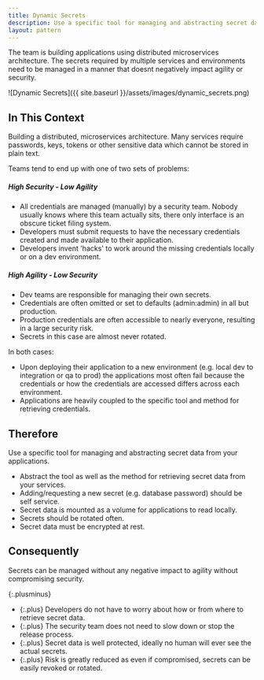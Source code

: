 ```yaml
---
title: Dynamic Secrets
description: Use a specific tool for managing and abstracting secret data from your applications.
layout: pattern
---
```



The team is building applications using distributed microservices architecture. The secrets required by multiple services and environments need to be managed in a manner that doesnt negatively impact agility or security.

![Dynamic Secrets]({{ site.baseurl }}/assets/images/dynamic_secrets.png)


## In This Context

Building a distributed, microservices architecture. Many services require passwords, keys, tokens or other sensitive data which cannot be stored in plain text.

Teams tend to end up with one of two sets of problems:

##### High Security - Low Agility

- All credentials are managed (manually) by a security team. Nobody usually knows where this team actually sits, there only interface is an obscure ticket filing system.
- Developers must submit requests to have the necessary credentials created and made available to their application.
- Developers invent 'hacks' to work around the missing credentials locally or on a dev environment.

##### High Agility - Low Security

- Dev teams are responsible for managing their own secrets.
- Credentials are often omitted or set to defaults (admin:admin) in all but production.
- Production credentials are often accessible to nearly everyone, resulting in a large security risk.
- Secrets in this case are almost never rotated.

In both cases:

- Upon deploying their application to a new environment (e.g. local dev to integration or qa to prod) the applications most often fail because the credentials or how the credentials are accessed differs across each environment.
- Applications are heavily coupled to the specific tool and method for retrieving credentials.

## Therefore

Use a specific tool for managing and abstracting secret data from your applications.

- Abstract the tool as well as the method for retrieving secret data from your services.
- Adding/requesting a new secret (e.g. database password) should be self service.
- Secret data is mounted as a volume for applications to read locally.
- Secrets should be rotated often.
- Secret data must be encrypted at rest.

## Consequently

Secrets can be managed without any negative impact to agility without compromising security. 

{:.plusminus}
- {:.plus} Developers do not have to worry about how or from where to retrieve secret data.
- {:.plus} The security team does not need to slow down or stop the release process.
- {:.plus} Secret data is well protected, ideally no human will ever see the actual secrets.
- {:.plus} Risk is greatly reduced as even if compromised, secrets can be easily revoked or rotated.


